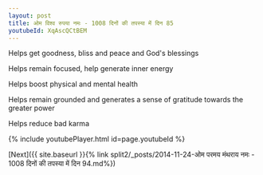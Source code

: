 ```yaml
---
layout: post
title: ओम विश्व रुपया नमः - 1008 दिनों की तपस्या में दिन 85
youtubeId: XqAscQCtBEM
---
```

 
 
Helps get goodness, bliss and peace and God's blessings
 
Helps remain focused, help generate inner energy 
 
Helps boost physical and mental health 
 
Helps remain grounded and generates a sense of gratitude towards the greater power 
 
Helps reduce bad karma
 
 
 
 


{% include youtubePlayer.html id=page.youtubeId %}
 
[Next]({{ site.baseurl }}{% link  split2/_posts/2014-11-24-ओम परमय मंथराय नमः - 1008 दिनों की तपस्या में दिन 94.md%})
 
